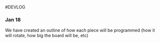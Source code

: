 #DEVLOG

### Jan 18
We have created an outline of how each piece will be programmed (how it will rotate, how big the board will be, etc)
